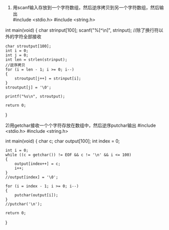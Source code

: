 

1) 用scanf输入存放到一个字符数组，然后逆序拷贝到另一个字符数组，然后输出	
#include <stdio.h>
#include <string.h>
 
int main(void)
{
    char strinput[100];
    scanf("%[^\n]", strinput); //除了换行符以外的字符全部接收
 
    char stroutput[100];
    int i = 0;
    int j = 0;
    int len = strlen(strinput);
    //逆序拷贝
    for (i = len - 1; i >= 0; i--)
    {
        stroutput[j++] = strinput[i];
    }
    stroutput[j] = '\0';
 
    printf("%s\n", stroutput);
 
    return 0;
}







2)用getchar接收一个个字符存放在数组中，然后逆序putchar输出	#include <stdio.h>
#include <string.h>
 
int main(void)
{
    char c;
    char output[100];
    int index = 0;
 
    int i = 0;
    while ((c = getchar()) != EOF && c != '\n' && i <= 100)
    {
        output[index++] = c;
        i++;
    }
    //output[index] = '\0';
 
    for (i = index - 1; i >= 0; i--)
    {
        putchar(output[i]);
    }
    //putchar('\n');
 
    return 0;
}

